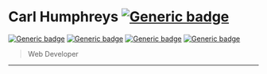 # Carl Humphreys [![Generic badge](https://img.shields.io/badge/Working_@-Quotevine-brightgreen.svg)](https://www.quotevine.com/)
[![Generic badge](https://img.shields.io/badge/v1.9.94-lightgray.svg)]()
[![Generic badge](https://img.shields.io/badge/commits-26-blue.svg)]()
[![Generic badge](https://img.shields.io/badge/GB--UK-blue.svg)]()
[![Generic badge](https://img.shields.io/badge/humphreys.carl.d@gmail.com-orange.svg)](mailto:humphreys.carl.d@gmail.com?subject=[Github]%20Getting%20in%20touch)
> Web Developer

---
